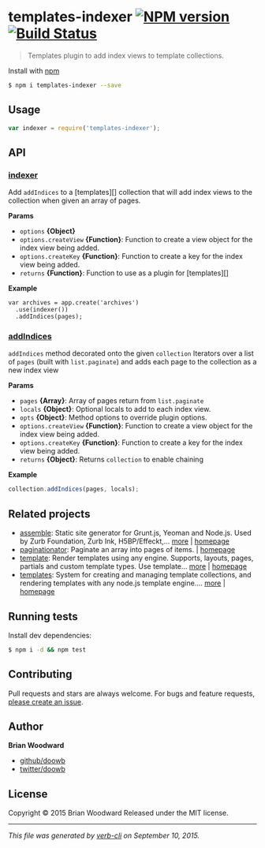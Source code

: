 # templates-indexer [![NPM version](https://badge.fury.io/js/templates-indexer.svg)](http://badge.fury.io/js/templates-indexer)  [![Build Status](https://travis-ci.org/doowb/templates-indexer.svg)](https://travis-ci.org/doowb/templates-indexer)

> Templates plugin to add index views to template collections.

Install with [npm](https://www.npmjs.com/)

```sh
$ npm i templates-indexer --save
```

## Usage

```js
var indexer = require('templates-indexer');
```

## API

### [indexer](index.js#L29)

Add `addIndices` to a [templates][] collection that will add index views to the collection when given an array of pages.

**Params**

* `options` **{Object}**
* `options.createView` **{Function}**: Function to create a view object for the index view being added.
* `options.createKey` **{Function}**: Function to create a key for the index view being added.
* `returns` **{Function}**: Function to use as a plugin for [templates][]

**Example**

```
var archives = app.create('archives')
  .use(indexer())
  .addIndices(pages);
```

### [addIndices](index.js#L59)

`addIndices` method decorated onto the given `collection` Iterators over a list of `pages` (built with `list.paginate`) and adds each page to the collection as a new index view

**Params**

* `pages` **{Array}**: Array of pages return from `list.paginate`
* `locals` **{Object}**: Optional locals to add to each index view.
* `opts` **{Object}**: Method options to override plugin options.
* `options.createView` **{Function}**: Function to create a view object for the index view being added.
* `options.createKey` **{Function}**: Function to create a key for the index view being added.
* `returns` **{Object}**: Returns `collection` to enable chaining

**Example**

```js
collection.addIndices(pages, locals);
```

## Related projects

* [assemble](https://www.npmjs.com/package/assemble): Static site generator for Grunt.js, Yeoman and Node.js. Used by Zurb Foundation, Zurb Ink, H5BP/Effeckt,… [more](https://www.npmjs.com/package/assemble) | [homepage](http://assemble.io)
* [paginationator](https://www.npmjs.com/package/paginationator): Paginate an array into pages of items. | [homepage](https://github.com/doowb/paginationator)
* [template](https://www.npmjs.com/package/template): Render templates using any engine. Supports, layouts, pages, partials and custom template types. Use template… [more](https://www.npmjs.com/package/template) | [homepage](https://github.com/jonschlinkert/template)
* [templates](https://www.npmjs.com/package/templates): System for creating and managing template collections, and rendering templates with any node.js template engine.… [more](https://www.npmjs.com/package/templates) | [homepage](https://github.com/jonschlinkert/templates)

## Running tests

Install dev dependencies:

```sh
$ npm i -d && npm test
```

## Contributing

Pull requests and stars are always welcome. For bugs and feature requests, [please create an issue](https://github.com/doowb/templates-indexer/issues/new).

## Author

**Brian Woodward**

+ [github/doowb](https://github.com/doowb)
+ [twitter/doowb](http://twitter.com/doowb)

## License

Copyright © 2015 Brian Woodward
Released under the MIT license.

***

_This file was generated by [verb-cli](https://github.com/assemble/verb-cli) on September 10, 2015._
